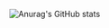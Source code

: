 ![Anurag's GitHub stats](https://github-readme-stats.vercel.app/api?username=eliasbuenosdias&count_private=true&show_icons=true)
